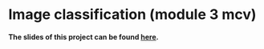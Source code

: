 # Image classification (module 3 mcv)
#### The slides of this project can be found [here](https://docs.google.com/presentation/d/17sIps2JkhvGlDf7VOhF9EmHppJOPJM4wWngLTO46NV4/edit?usp=sharing).

